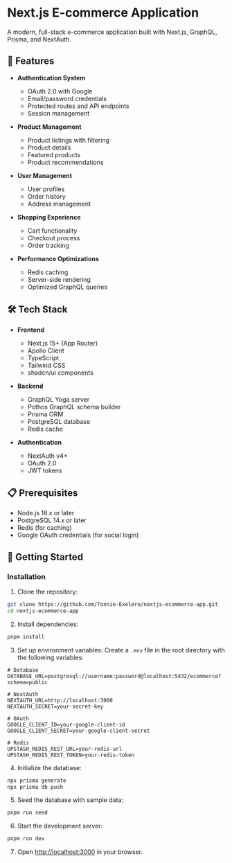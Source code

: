 # Next.js E-commerce Application

A modern, full-stack e-commerce application built with Next.js, GraphQL, Prisma, and NextAuth.

## 🌟 Features

- **Authentication System**

  - OAuth 2.0 with Google
  - Email/password credentials
  - Protected routes and API endpoints
  - Session management

- **Product Management**

  - Product listings with filtering
  - Product details
  - Featured products
  - Product recommendations

- **User Management**

  - User profiles
  - Order history
  - Address management

- **Shopping Experience**

  - Cart functionality
  - Checkout process
  - Order tracking

- **Performance Optimizations**
  - Redis caching
  - Server-side rendering
  - Optimized GraphQL queries

## 🛠️ Tech Stack

- **Frontend**

  - Next.js 15+ (App Router)
  - Apollo Client
  - TypeScript
  - Tailwind CSS
  - shadcn/ui components

- **Backend**

  - GraphQL Yoga server
  - Pothos GraphQL schema builder
  - Prisma ORM
  - PostgreSQL database
  - Redis cache

- **Authentication**
  - NextAuth v4+
  - OAuth 2.0
  - JWT tokens

## 📋 Prerequisites

- Node.js 18.x or later
- PostgreSQL 14.x or later
- Redis (for caching)
- Google OAuth credentials (for social login)

## 🚀 Getting Started

### Installation

1. Clone the repository:

```bash
git clone https://github.com/Tonnie-Exelero/nextjs-ecommerce-app.git
cd nextjs-ecommerce-app
```

2. Install dependencies:

```bash
pnpm install
```

3. Set up environment variables:
   Create a `.env` file in the root directory with the following variables:

```plaintext
# Database
DATABASE_URL=postgresql://username:password@localhost:5432/ecommerce?schema=public

# NextAuth
NEXTAUTH_URL=http://localhost:3000
NEXTAUTH_SECRET=your-secret-key

# OAuth
GOOGLE_CLIENT_ID=your-google-client-id
GOOGLE_CLIENT_SECRET=your-google-client-secret

# Redis
UPSTASH_REDIS_REST_URL=your-redis-url
UPSTASH_REDIS_REST_TOKEN=your-redis-token
```

4. Initialize the database:

```bash
npx prisma generate
npx prisma db push
```

5. Seed the database with sample data:

```bash
pnpm run seed
```

6. Start the development server:

```bash
pnpm run dev
```

7. Open [http://localhost:3000](http://localhost:3000) in your browser.
